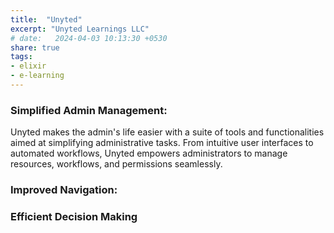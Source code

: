 ```yaml
---
title:  "Unyted"
excerpt: "Unyted Learnings LLC"
# date:   2024-04-03 10:13:30 +0530
share: true
tags:
- elixir
- e-learning
---
```


### Simplified Admin Management:
Unyted makes the admin's life easier with a suite of tools and functionalities aimed at simplifying administrative tasks. From intuitive user interfaces to automated workflows, Unyted empowers administrators to manage resources, workflows, and permissions seamlessly.

### Improved Navigation:


### Efficient Decision Making

